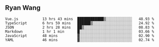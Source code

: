 ## Ryan Wang

<!--START_SECTION:waka-->

```text
Vue.js           13 hrs 43 mins  ████████████▒░░░░░░░░░░░░   48.93 %
TypeScript       6 hrs 59 mins   ██████▒░░░░░░░░░░░░░░░░░░   24.92 %
JSON             2 hrs 28 mins   ██▒░░░░░░░░░░░░░░░░░░░░░░   08.83 %
Markdown         1 hr 1 min      █░░░░░░░░░░░░░░░░░░░░░░░░   03.66 %
JavaScript       48 mins         ▓░░░░░░░░░░░░░░░░░░░░░░░░   02.90 %
YAML             46 mins         ▓░░░░░░░░░░░░░░░░░░░░░░░░   02.74 %
```

<!--END_SECTION:waka-->
